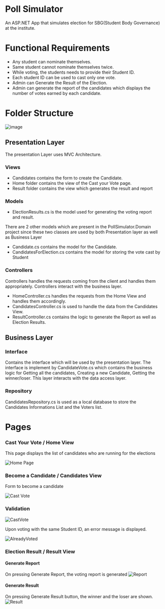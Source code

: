 
# Poll Simulator

An ASP.NET App that simulates election for SBG(Student Body Governance) at the institute.

# Functional Requirements

- Any student can nominate themselves.
- Same student cannot nominate themselves twice.
- While voting, the students needs to provide their Student ID.
- Each student ID can be used to cast only one vote.
- Admin can Generate the Result of the Election.
- Admin can generate the report of the candidates which displays the number of votes earned by each candidate.

  
# Folder Structure

![image](https://user-images.githubusercontent.com/58660122/129538445-c02023bb-aac5-4b07-9f85-3b7346d049ef.png)

## Presentation Layer 
The presentation Layer uses MVC Architecture.

### Views
- Candidates contains the form to create the Candidate. 
- Home folder contains the view of the Cast your Vote page.
- Result folder contains the view which generates the result and report

### Models
- ElectionResults.cs is the model used for generating the voting report and result.

There are 2 other models which are present in the PollSimulator.Domain project since these two classes are used by both Presentation layer as well as Business Layer
- Candidate.cs contains the model for the Candidate.
- CandidatesForElection.cs contains the model for storing the vote cast by Student

### Controllers

Controllers handles the requests coming from the client and handles them appropriately. Controllers interact with the business layer.

- HomeController.cs handles the requests from the Home View and handles them accordingly.
- CandidatesController.cs is used to handle the data from the Candidates View.
- ResultController.cs contains the logic to generate the Report as well as Election Results.


## Business Layer

### Interface
Contains the interface which will be used by the presentation layer.
The interface is implement by CandidateVote.cs which contains the business logic for Getting all the candidates, Creating a new Candidate, Getting the winner/loser.
This layer interacts with the data access layer. 

### Repository
CandidatesRepository.cs is used as a local database to store the Candidates Informations List and the Voters list.


# Pages

### Cast Your Vote / Home View
This page displays the list of candidates who are running for the elections

![Home Page](https://user-images.githubusercontent.com/58660122/129338564-950cd4f4-674d-44ff-b764-ea944934ae79.jpg)


### Become a Candidate / Candidates View
Form to become a candidate

![Cast Vote](https://user-images.githubusercontent.com/58660122/129338798-a4a8c7d1-3617-4ba8-aa05-4a9856ae82b4.jpg)


### Validation

![CastVote](https://user-images.githubusercontent.com/58660122/129339067-317680ca-3faf-4c64-8616-5de02bea925b.jpg)

Upon voting with the same Student ID, an error message is displayed.

![AlreadyVoted](https://user-images.githubusercontent.com/58660122/129339531-32f51f29-2f6a-4eaa-a27a-59f4a4e5a26b.jpg)


### Election Result / Result View

#### Generate Report
On pressing Generate Report, the voting report is generated
![Report](https://user-images.githubusercontent.com/58660122/129339698-da15d497-7f6f-4aaf-97fd-f0bb6ec3beea.jpg)


#### Generate Result
On pressing Generate Result button, the winner and the loser are shown.
![Result](https://user-images.githubusercontent.com/58660122/129339917-b9cbe5cc-b6eb-477a-8740-069f145ff1c1.jpg)
